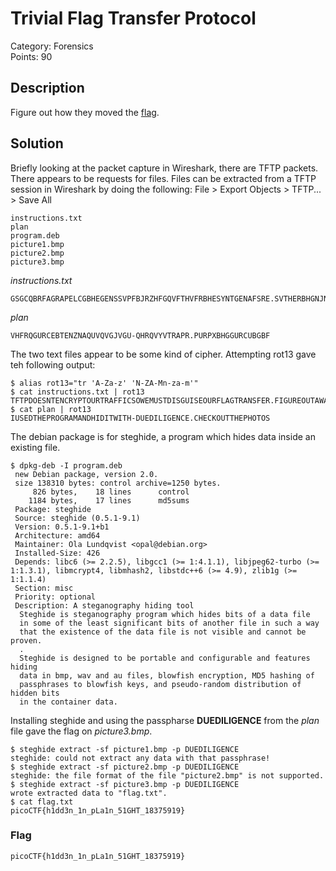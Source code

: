 # Trivial Flag Transfer Protocol
Category: Forensics\
Points: 90

## Description
Figure out how they moved the [flag](https://mercury.picoctf.net/static/88553d672efbccbc5868002f4c6eb737/tftp.pcapng).

## Solution
Briefly looking at the packet capture in Wireshark, there are TFTP packets. There appears to be requests for files. Files can be extracted from a TFTP session in Wireshark by doing the following: File > Export Objects > TFTP... > Save All
```
instructions.txt
plan 
program.deb
picture1.bmp
picture2.bmp
picture3.bmp
```

*instructions.txt*
```
GSGCQBRFAGRAPELCGBHEGENSSVPFBJRZHFGQVFTHVFRBHESYNTGENAFSRE.SVTHERBHGNJNLGBUVQRGURSYNTNAQVJVYYPURPXONPXSBEGURCYNA
```

*plan*
```
VHFRQGURCEBTENZNAQUVQVGJVGU-QHRQVYVTRAPR.PURPXBHGGURCUBGBF
```

The two text files appear to be some kind of cipher. Attempting rot13 gave teh following output:
```
$ alias rot13="tr 'A-Za-z' 'N-ZA-Mn-za-m'"
$ cat instructions.txt | rot13
TFTPDOESNTENCRYPTOURTRAFFICSOWEMUSTDISGUISEOURFLAGTRANSFER.FIGUREOUTAWAYTOHIDETHEFLAGANDIWILLCHECKBACKFORTHEPLAN
$ cat plan | rot13
IUSEDTHEPROGRAMANDHIDITWITH-DUEDILIGENCE.CHECKOUTTHEPHOTOS
```

The debian package is for steghide, a program which hides data inside an existing file.
```
$ dpkg-deb -I program.deb 
 new Debian package, version 2.0.
 size 138310 bytes: control archive=1250 bytes.
     826 bytes,    18 lines      control              
    1184 bytes,    17 lines      md5sums              
 Package: steghide
 Source: steghide (0.5.1-9.1)
 Version: 0.5.1-9.1+b1
 Architecture: amd64
 Maintainer: Ola Lundqvist <opal@debian.org>
 Installed-Size: 426
 Depends: libc6 (>= 2.2.5), libgcc1 (>= 1:4.1.1), libjpeg62-turbo (>= 1:1.3.1), libmcrypt4, libmhash2, libstdc++6 (>= 4.9), zlib1g (>= 1:1.1.4)
 Section: misc
 Priority: optional
 Description: A steganography hiding tool
  Steghide is steganography program which hides bits of a data file
  in some of the least significant bits of another file in such a way
  that the existence of the data file is not visible and cannot be proven.
  .
  Steghide is designed to be portable and configurable and features hiding
  data in bmp, wav and au files, blowfish encryption, MD5 hashing of
  passphrases to blowfish keys, and pseudo-random distribution of hidden bits
  in the container data.
```

Installing steghide and using the passpharse **DUEDILIGENCE** from the *plan* file gave the flag on *picture3.bmp*.
```
$ steghide extract -sf picture1.bmp -p DUEDILIGENCE
steghide: could not extract any data with that passphrase!
$ steghide extract -sf picture2.bmp -p DUEDILIGENCE
steghide: the file format of the file "picture2.bmp" is not supported.
$ steghide extract -sf picture3.bmp -p DUEDILIGENCE
wrote extracted data to "flag.txt".
$ cat flag.txt 
picoCTF{h1dd3n_1n_pLa1n_51GHT_18375919}
```

### Flag
```
picoCTF{h1dd3n_1n_pLa1n_51GHT_18375919}
```